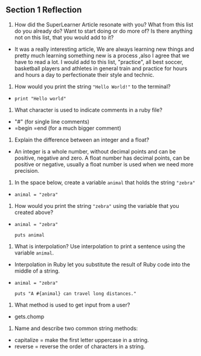 ## Section 1 Reflection

1. How did the SuperLearner Article resonate with you? What from this list do you already do? Want to start doing or do more of? Is there anything not on this list, that you would add to it?

* It was a really interesting article, We are always learning new things and pretty much learning something new is a process ,also I agree that we have to read a lot. I would add to this list, "practice", all best soccer, basketball players and athletes in general train and practice for hours and hours a day to perfectionate their style and technic.

1. How would you print the string `"Hello World!"` to the terminal?

* `print "Hello world"`

1. What character is used to indicate comments in a ruby file?

* "#" (for single line comments)
* =begin =end (for a much bigger comment)

1. Explain the difference between an integer and a float?

* An integer is a whole number, without decimal points and can be positive, negative and zero. A float number has decimal points, can be positive or negative, usually a float number is used when we need more precision.

1. In the space below, create a variable `animal` that holds the string `"zebra"`

* `animal = "zebra"`

1. How would you print the string `"zebra"` using the variable that you created above?

* `animal = "zebra"`

  `puts animal`

1. What is interpolation? Use interpolation to print a sentence using the variable `animal`.

* Interpolation in Ruby let you substitute the result of Ruby code into the middle of a string.

* `animal = "zebra"`

  `puts "A #{animal} can travel long distances."`


1. What method is used to get input from a user?

* gets.chomp

1. Name and describe two common string methods:

* capitalize = make the first letter uppercase in a string.
* reverse = reverse the order of characters in a string.
